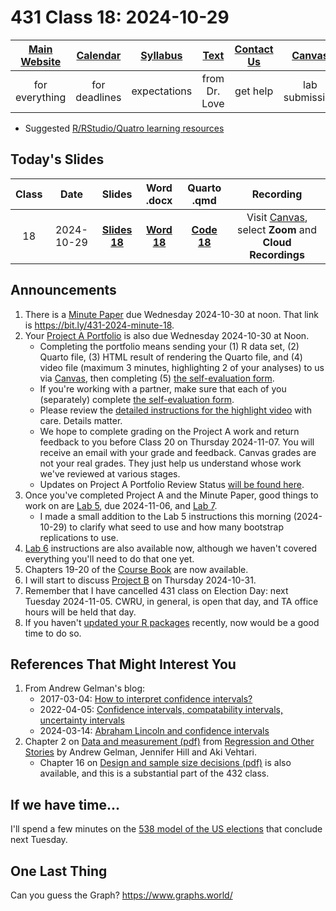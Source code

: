 # 431 Class 18: 2024-10-29

[Main Website](https://thomaselove.github.io/431-2024/) | [Calendar](https://thomaselove.github.io/431-2024/calendar.html) | [Syllabus](https://thomaselove.github.io/431-syllabus-2024/) | [Text](https://thomaselove.github.io/431-book/) | [Contact Us](https://thomaselove.github.io/431-2024/contact.html) | [Canvas](https://canvas.case.edu) | [Data and Code](https://github.com/THOMASELOVE/431-data)
:-----------: | :--------------: | :----------: | :---------: | :-------------: | :-----------: | :------------:
for everything | for deadlines | expectations | from Dr. Love | get help | lab submission | for downloads

- Suggested [R/RStudio/Quatro learning resources](https://thomaselove.github.io/431-2024/resources.html)

## Today's Slides

Class | Date | Slides | Word .docx | Quarto .qmd | Recording
:---: | :--------: | :------: | :------: | :------: | :-------------:
18 | 2024-10-29 | **[Slides 18](https://thomaselove.github.io/431-slides-2024/class18.html)** | **[Word 18](https://thomaselove.github.io/431-slides-2024/class18w.docx)** | **[Code 18](https://github.com/THOMASELOVE/431-slides-2024/blob/main/class18.qmd)** | Visit [Canvas](https://canvas.case.edu/), select **Zoom** and **Cloud Recordings**

## Announcements

1. There is a [Minute Paper](https://bit.ly/431-2024-minute-18) due Wednesday 2024-10-30 at noon. That link is <https://bit.ly/431-2024-minute-18>.
2. Your [Project A Portfolio](https://thomaselove.github.io/431-projectA-2024/) is also due Wednesday 2024-10-30 at Noon.
    - Completing the portfolio means sending your (1) R data set, (2) Quarto file, (3) HTML result of rendering the Quarto file, and (4) video file (maximum 3 minutes, highlighting 2 of your analyses) to us via [Canvas](https://canvas.case.edu), then completing (5) [the self-evaluation form](https://bit.ly/431-projectA-self-evaluation-2024).
    - If you're working with a partner, make sure that each of you (separately) complete [the self-evaluation form](https://bit.ly/431-projectA-self-evaluation-2024).
    - Please review the [detailed instructions for the highlight video](https://thomaselove.github.io/431-projectA-2024/portfolio.html#the-highlight-video) with care. Details matter.
    - We hope to complete grading on the Project A work and return feedback to you before Class 20 on Thursday 2024-11-07. You will receive an email with your grade and feedback. Canvas grades are not your real grades. They just help us understand whose work we've reviewed at various stages.
    - Updates on Project A Portfolio Review Status [will be found here](https://github.com/THOMASELOVE/431-classes-2024/blob/main/projectA/portfolio_review.md). 
3. Once you've completed Project A and the Minute Paper, good things to work on are [Lab 5](https://github.com/THOMASELOVE/431-labs-2024/tree/main/lab5), due 2024-11-06, and [Lab 7](https://github.com/THOMASELOVE/431-labs-2024/tree/main/lab7).
    - I made a small addition to the Lab 5 instructions this morning (2024-10-29) to clarify what seed to use and how many bootstrap replications to use.
4. [Lab 6](https://github.com/THOMASELOVE/431-labs-2024/tree/main/lab6) instructions are also available now, although we haven't covered everything you'll need to do that one yet.
5. Chapters 19-20 of the [Course Book](https://thomaselove.github.io/431-book/) are now available.
6. I will start to discuss [Project B](https://thomaselove.github.io/431-projectB-2024/) on Thursday 2024-10-31.
7. Remember that I have cancelled 431 class on Election Day: next Tuesday 2024-11-05. CWRU, in general, is open that day, and TA office hours will be held that day.
8. If you haven't [updated your R packages](https://thomaselove.github.io/431-2024/software.html#updating-your-r-packages) recently, now would be a good time to do so.

## References That Might Interest You

1. From Andrew Gelman's blog:
    - 2017-03-04: [How to interpret confidence intervals?](https://statmodeling.stat.columbia.edu/2017/03/04/interpret-confidence-intervals/)
    - 2022-04-05: [Confidence intervals, compatability intervals, uncertainty intervals](https://statmodeling.stat.columbia.edu/2022/04/05/confidence-intervals-compatability-intervals-uncertainty-intervals/)
    - 2024-03-14: [Abraham Lincoln and confidence intervals](https://statmodeling.stat.columbia.edu/2024/03/14/abraham-lincoln-and-confidence-intervals/)
2. Chapter 2 on [Data and measurement (pdf)](https://statmodeling.stat.columbia.edu/wp-content/uploads/2021/01/raos_chapter2.pdf) from [Regression and Other Stories](https://avehtari.github.io/ROS-Examples/) by Andrew Gelman, Jennifer Hill and Aki Vehtari.
    - Chapter 16 on [Design and sample size decisions (pdf)](https://statmodeling.stat.columbia.edu/wp-content/uploads/2021/01/raos_chapter16.pdf) is also available, and this is a substantial part of the 432 class.

## If we have time...

I'll spend a few minutes on the [538 model of the US elections](https://projects.fivethirtyeight.com/2024-election-forecast/) that conclude next Tuesday.

## One Last Thing

Can you guess the Graph? <https://www.graphs.world/>
